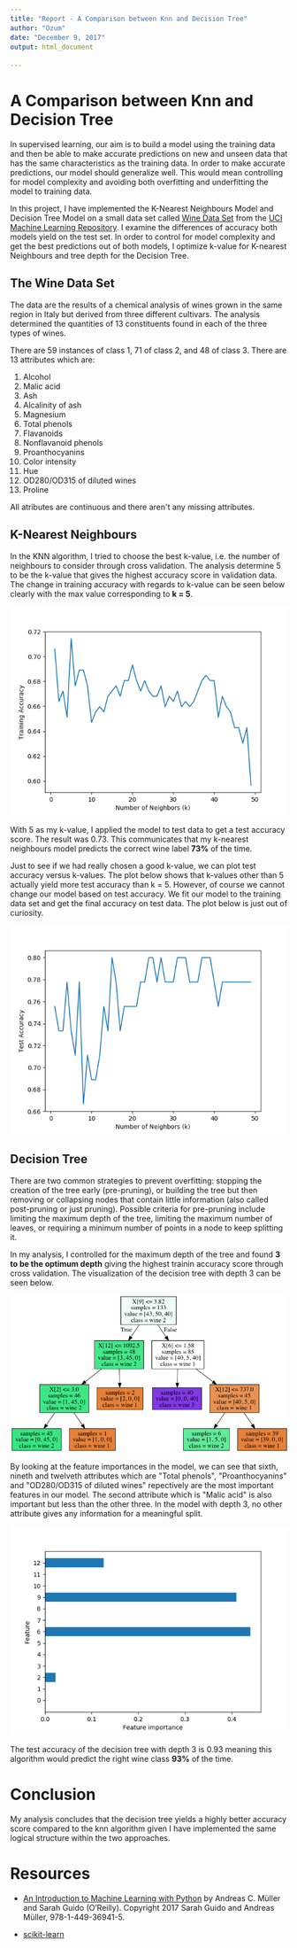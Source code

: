 ```yaml
---
title: "Report - A Comparison between Knn and Decision Tree"
author: "Ozum"
date: "December 9, 2017"
output: html_document

---
```




# A Comparison between Knn and Decision Tree

In supervised learning, our aim is to build a model using the training data and then be able to make accurate predictions on new and unseen data that has the same characteristics as the training data. In order to make accurate predictions, our model should generalize well. This would mean controlling for model complexity and avoiding both overfitting and underfitting the model to training data. 

In this project, I have implemented the K-Nearest Neighbours Model and Decision Tree Model on a small data set called [Wine Data Set](https://archive.ics.uci.edu/ml/datasets/wine) from the [UCI Machine Learning Repository](https://archive.ics.uci.edu/ml/index.php). I examine the differences of accuracy both models yield on the test set. In order to control for model complexity and get the best predictions out of both models, I optimize k-value for K-nearest Neighbours and tree depth for the Decision Tree.

## The Wine Data Set

The data are the results of a chemical analysis of wines grown in the same region in Italy but derived from three different cultivars. The analysis determined the quantities of 13 constituents found in each of the three types of wines. 

There are 59 instances of class 1, 71 of class 2, and 48 of class 3. There are 13 attributes which are:

1) Alcohol  
2) Malic acid  
3) Ash  
4) Alcalinity of ash    
5) Magnesium  
6) Total phenols  
7) Flavanoids  
8) Nonflavanoid phenols  
9) Proanthocyanins  
10) Color intensity  
11) Hue  
12) OD280/OD315 of diluted wines  
13) Proline  

All atributes are continuous and there aren't any missing attributes.

## K-Nearest Neighbours

In the KNN algorithm, I tried to choose the best k-value, i.e. the number of neighbours to consider through cross validation. The analysis determine 5 to be the k-value that gives the highest accuracy score in validation data. The change in training accuracy with regards to k-value can be seen below clearly with the max value corresponding to __k = 5__.

![](../results/figures/trainingaccuracy_vs_k.png)

With 5 as my k-value, I applied the model to test data to get a test accuracy score. The result was 0.73. This communicates that my k-nearest neighbours model predicts the correct wine label __73%__ of the time.

Just to see if we had really chosen a good k-value, we can plot test accuracy versus k-values. The plot below shows that k-values other than 5 actually yield more test accuracy than k = 5. However, of course we cannot change our model based on test accuracy. We fit our model to the training data set and get the final accuracy on test data. The plot below is just out of curiosity.

![](../results/figures/testaccuracy_vs_k.png)


## Decision Tree

There are two common strategies to prevent overfitting: stopping the creation of the tree early (pre-pruning), or building the tree but then removing or collapsing nodes that contain little information (also called post-pruning or just pruning). Possible criteria for pre-pruning include limiting the maximum depth of the tree, limiting the maximum number of leaves, or requiring a minimum number of points in a node to keep splitting it.

In my analysis, I controlled for the maximum depth of the tree and found __3 to be the optimum depth__ giving the highest trainin accuracy score through cross validation. The visualization of the decision tree with depth 3 can be seen below.

![](../results/tree.png)

By looking at the feature importances in the model, we can see that sixth, nineth and twelveth attributes which are "Total phenols", "Proanthocyanins" and "OD280/OD315 of diluted wines" repectively are the most important features in our model. The second attribute which is "Malic acid" is also important but less than the other three. In the model with depth 3, no other attribute gives any information for a meaningful split.

![](../results/figures/feature_importances.png)

The test accuracy of the decision tree with depth 3 is 0.93 meaning this algorithm would predict the right wine class __93%__ of the time.

# Conclusion
My analysis concludes that the decision tree yields a highly better accuracy score compared to the knn algorithm given I have implemented the same logical structure within the two approaches. 

# Resources

- [An Introduction to Machine Learning with Python](https://www.safaribooksonline.com/library/view/introduction-to-machine/9781449369880/) by Andreas C. Müller and Sarah Guido (O’Reilly). Copyright 2017 Sarah Guido and Andreas Müller, 978-1-449-36941-5.

- [scikit-learn](http://scikit-learn.org/stable/index.html)
